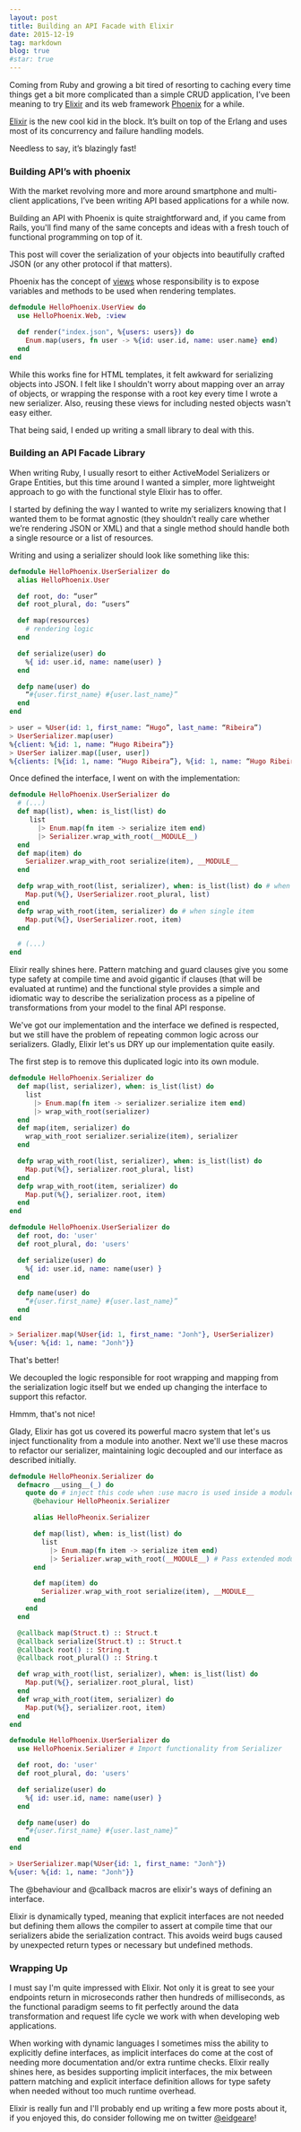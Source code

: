 ```yaml
---
layout: post
title: Building an API Facade with Elixir
date: 2015-12-19
tag: markdown
blog: true
#star: true
---
```


Coming from Ruby and growing a bit tired of resorting to caching every time things get a bit more complicated than a simple CRUD application, I’ve been meaning to try [Elixir](http://elixir-lang.org/) and its web framework [Phoenix](http://www.phoenixframework.org/) for a while. 

[Elixir](http://elixir-lang.org/) is the new cool kid in the block. It’s built on top of the Erlang and uses most of its concurrency and failure handling models.

Needless to say, it’s blazingly fast!

### Building API’s with phoenix

With the market revolving more and more around smartphone and multi-client applications, I’ve been writing API based applications for a while now.

Building an API with Phoenix is quite straightforward and, if you came from
Rails, you'll find many of the same concepts and ideas with a fresh touch of
functional programming on top of it.

This post will cover the serialization of your objects into beautifully crafted
JSON (or any other protocol if that matters).

Phoenix has the concept of [views]( http://www.phoenixframework.org/docs/views ) whose responsibility is to expose variables and methods to be used when rendering templates.

```elixir
defmodule HelloPhoenix.UserView do
  use HelloPhoenix.Web, :view

  def render("index.json", %{users: users}) do
    Enum.map(users, fn user -> %{id: user.id, name: user.name} end)
  end
end
```

While this works fine for HTML templates, it felt awkward for serializing
objects into JSON. I felt like I shouldn't worry about mapping over an array of
objects, or wrapping the response with a root key every time I wrote a new
serializer. Also, reusing these views for including nested objects wasn't easy either.

That being said, I ended up writing a small library to deal with this.

### Building an API Facade Library

When writing Ruby, I usually resort to either ActiveModel Serializers or Grape Entities, but this time around I wanted a simpler, more lightweight approach to go with the functional style Elixir has to offer.

I started by defining the way I wanted to write my serializers knowing that I wanted them to be format agnostic (they shouldn’t really care whether we’re rendering JSON or XML) and that a single method should handle both a single resource or a list of resources.

Writing and using a serializer should look like something like this:

```elixir
defmodule HelloPhoenix.UserSerializer do
  alias HelloPhoenix.User

  def root, do: “user”
  def root_plural, do: “users”

  def map(resources)
    # rendering logic
  end

  def serialize(user) do
    %{ id: user.id, name: name(user) }
  end

  defp name(user) do
    “#{user.first_name} #{user.last_name}”
  end
end

> user = %User(id: 1, first_name: “Hugo”, last_name: “Ribeira”)
> UserSerializer.map(user)
%{client: %{id: 1, name: “Hugo Ribeira”}}
> UserSer ializer.map([user, user])
%{clients: [%{id: 1, name: “Hugo Ribeira”}, %{id: 1, name: “Hugo Ribeira”}]}
```

Once defined the interface, I went on with the implementation:

```elixir
defmodule HelloPhoenix.UserSerializer do
  # (...)
  def map(list), when: is_list(list) do
     list
       |> Enum.map(fn item -> serialize item end)
       |> Serializer.wrap_with_root(__MODULE__)
  end
  def map(item) do
    Serializer.wrap_with_root serialize(item), __MODULE__
  end

  defp wrap_with_root(list, serializer), when: is_list(list) do # when non empty list
    Map.put(%{}, UserSerializer.root_plural, list)
  end
  defp wrap_with_root(item, serializer) do # when single item
    Map.put(%{}, UserSerializer.root, item)
  end

  # (...)
end
```

Elixir really shines here. Pattern matching and guard clauses give you some type
safety at compile time and avoid gigantic if clauses (that will be evaluated at
runtime) and the functional style provides a simple and idiomatic way to describe
the serialization process as a pipeline of transformations from your model to
the final API response.

We've got our implementation and the interface we defined is respected, but we
still have the problem of repeating common logic across our serializers. Gladly,
Elixir let's us DRY up our implementation quite easily.

The first step is to remove this duplicated logic into its own module.

```elixir
defmodule HelloPhoenix.Serializer do
  def map(list, serializer), when: is_list(list) do
    list
      |> Enum.map(fn item -> serializer.serialize item end)
      |> wrap_with_root(serializer)
  end
  def map(item, serializer) do
    wrap_with_root serializer.serialize(item), serializer
  end

  defp wrap_with_root(list, serializer), when: is_list(list) do
    Map.put(%{}, serializer.root_plural, list)
  end
  defp wrap_with_root(item, serializer) do
    Map.put(%{}, serializer.root, item)
  end
end

defmodule HelloPhoenix.UserSerializer do
  def root, do: 'user'
  def root_plural, do: 'users'

  def serialize(user) do
    %{ id: user.id, name: name(user) }
  end

  defp name(user) do
    “#{user.first_name} #{user.last_name}”
  end
end

> Serializer.map(%User{id: 1, first_name: "Jonh"}, UserSerializer)
%{user: %{id: 1, name: "Jonh"}}
```

That's better!

We decoupled the logic responsible for root wrapping and mapping from the
serialization logic itself but we ended up changing the interface to support
this refactor.

Hmmm, that's not nice!

Glady, Elixir has got us covered its powerful macro system that let's us inject functionality from a
module into another. Next we'll use these macros to refactor our serializer,
maintaining logic decoupled and our interface as described initially.

```elixir
defmodule HelloPheonix.Serializer do
  defmacro __using__(_) do
    quote do # inject this code when :use macro is used inside a module
      @behaviour HelloPheonix.Serializer

      alias HelloPheonix.Serializer

      def map(list), when: is_list(list) do
        list
          |> Enum.map(fn item -> serialize item end)
          |> Serializer.wrap_with_root(__MODULE__) # Pass extended module to :wrap_with_root
      end

      def map(item) do
        Serializer.wrap_with_root serialize(item), __MODULE__
      end
    end
  end

  @callback map(Struct.t) :: Struct.t
  @callback serialize(Struct.t) :: Struct.t
  @callback root() :: String.t
  @callback root_plural() :: String.t

  def wrap_with_root(list, serializer), when: is_list(list) do
    Map.put(%{}, serializer.root_plural, list)
  end
  def wrap_with_root(item, serializer) do
    Map.put(%{}, serializer.root, item)
  end
end

defmodule HelloPhoenix.UserSerializer do
  use HelloPhoenix.Serializer # Import functionality from Serializer

  def root, do: 'user'
  def root_plural, do: 'users'

  def serialize(user) do
    %{ id: user.id, name: name(user) }
  end

  defp name(user) do
    “#{user.first_name} #{user.last_name}”
  end
end

> UserSerializer.map(%User{id: 1, first_name: "Jonh"})
%{user: %{id: 1, name: "Jonh"}}
```

The @behaviour and @callback macros are elixir's ways of defining an interface.

Elixir is dynamically typed, meaning that explicit interfaces are not needed
but defining them allows the compiler to assert at compile time that our serializers
abide the serialization contract. This avoids weird bugs caused by unexpected return
types or necessary but undefined methods.

### Wrapping Up

I must say I'm quite impressed with Elixir. Not only it is great to see your
endpoints return in microseconds rather then hundreds of milliseconds, as the functional
paradigm seems to fit perfectly around the data transformation and request life
cycle we work with when developing web applications.

When working with dynamic languages I sometimes miss the ability to explicitly
define interfaces, as implicit interfaces do come at the cost of needing more
documentation and/or extra runtime checks. Elixir really shines here, as besides
supporting implicit interfaces, the mix between pattern matching and explicit
interface definition allows for type safety when needed without too much runtime overhead.

Elixir is really fun and I'll probably end up writing a few more posts about it,
if you enjoyed this, do consider following me on twitter [@eidgeare](https://twitter.com/eidgeare)!
